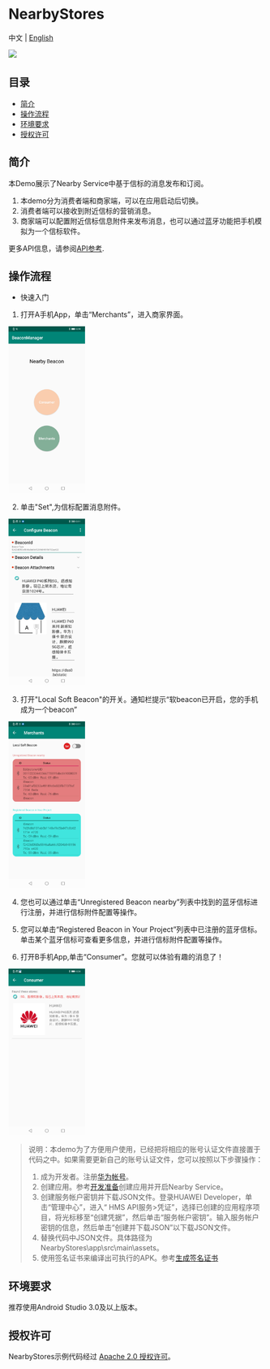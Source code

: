 ﻿# NearbyStores
中文 | [English](README.md)

[![](https://camo.githubusercontent.com/ce1c195eb2524e4e67a2e74bf6e9619555aa0913/68747470733a2f2f696d672e736869656c64732e696f2f62616467652f446f63732d686d736775696465732d627269676874677265656e)](https://developer.huawei.com/consumer/cn/doc/development/system-Guides/introduction-nearby-0000001060363166)

## 目录
 * [简介](#简介)
 * [操作流程](#操作流程)
 * [环境要求](#环境要求)
 * [授权许可](#授权许可)

## 简介
本Demo展示了Nearby Service中基于信标的消息发布和订阅。
1. 本demo分为消费者端和商家端，可以在应用启动后切换。
2. 消费者端可以接收到附近信标的营销消息。
3. 商家端可以配置附近信标信息附件来发布消息，也可以通过蓝牙功能把手机模拟为一个信标软件。

更多API信息，请参阅[API参考](https://developer.huawei.com/consumer/cn/doc/development/system-References/overview2-0000001061766323?ha_source=hms1).

## 操作流程
* 快速入门
1. 打开A手机App，单击“Merchants”，进入商家界面。
<img src=images/Result_1.jpg width = 30% height = 30%> 

2. 单击"Set",为信标配置消息附件。
<img src=images/Result_3-chinese.jpg width = 30% height = 30%>

3. 打开"Local Soft Beacon"的开关。通知栏提示“软beacon已开启，您的手机成为一个beacon”
<img src=images/Result_2.jpg width = 30% height = 30% > 

4. 您也可以通过单击“Unregistered Beacon nearby”列表中找到的蓝牙信标进行注册，并进行信标附件配置等操作。

5. 您可以单击“Registered Beacon in Your Project”列表中已注册的蓝牙信标。单击某个蓝牙信标可查看更多信息，并进行信标附件配置等操作。

6. 打开B手机App,单击“Consumer”。您就可以体验有趣的消息了！
<img src=images/Result_4-chinese.jpg width = 30% height = 30% /> 

>说明：本demo为了方便用户使用，已经把将相应的账号认证文件直接置于代码之中。如果需要更新自己的账号认证文件，您可以按照以下步骤操作：
>1. 成为开发者。注册[华为帐号](https://developer.huawei.com/consumer/cn/)。
>2. 创建应用。参考[开发准备](https://developer.huawei.com/consumer/cn/doc/development/system-Guides/config-agc-0000001050040578?ha_source=hms1)创建应用并开启Nearby Service。
>3. 创建服务帐户密钥并下载JSON文件。登录HUAWEI Developer，单击“管理中心”，进入“ HMS API服务>凭证”，选择已创建的应用程序项目，将光标移至“创建凭据”，然后单击“服务帐户密钥”。输入服务帐户密钥的信息，然后单击“创建并下载JSON”以下载JSON文件。
>4. 替换代码中JSON文件。具体路径为NearbyStores\app\src\main\assets。
>5. 使用签名证书来编译出可执行的APK。参考[生成签名证书](https://developer.huawei.com/consumer/cn/codelab/HMSPreparation/index.html#2)

## 环境要求
推荐使用Android Studio 3.0及以上版本。

## 授权许可
NearbyStores示例代码经过 [Apache 2.0 授权许可](http://www.apache.org/licenses/LICENSE-2.0)。

